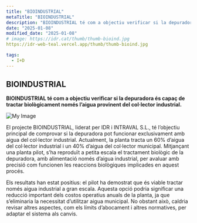 ```yaml
---
title: "BIOINDUSTRIAL"
metaTitle: "BIOINDUSTRIAL"
description: "BIOINDUSTRIAL té com a objectiu verificar si la depuradora és capaç de tractar biològicament només l’aigua provinent del col·lector industrial."
date: "2025-01-08"
modified_date: "2025-01-08"
# image: https://idr.cat/thumb/thumb-bioind.jpg
https://idr-web-teal.vercel.app/thumb/thumb-bioind.jpg

tags:
  - I+D
---
```


## BIOINDUSTRIAL

<!-- <img className="PostImg" src="https://www.idr.cat/posts/resalt1.jpg"> -->

<!-- #### Resum -->

<strong>BIOINDUSTRIAL té com a objectiu verificar si la depuradora és capaç de tractar biològicament només l’aigua provinent del col·lector industrial.</strong>

<!-- #### Explicació -->

![My Image](/svg/cat-bioind.svg)

El projecte BIOINDUSTRIAL, liderat per IDR i INTRAVAL S.L., té l’objectiu principal de comprovar si la depuradora pot funcionar exclusivament amb aigua del col·lector industrial. Actualment, la planta tracta un 60% d’aigua del col·lector industrial i un 40% d’aigua del col·lector municipal. Mitjançant una planta pilot, s’ha reproduït a petita escala el tractament biològic de la depuradora, amb alimentació només d’aigua industrial, per avaluar amb precisió com funcionen les reaccions biològiques implicades en aquest procés.

Els resultats han estat positius: el pilot ha demostrat que és viable tractar només aigua industrial a gran escala. Aquesta opció podria significar una reducció important dels costos operatius anuals de la planta, ja que s’eliminaria la necessitat d’utilitzar aigua municipal. No obstant això, caldria revisar altres aspectes, com els límits d’abocament i altres normatives, per adaptar el sistema als canvis.
